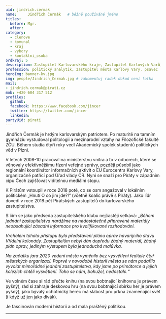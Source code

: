```yaml
---
uid: jindrich.cermak
name:     Jindřich Čermák  	# běžně používáné jméno
titles:
  before: Mgr.
  after:
category:
  - clenove
  - komunal
  - kraj
  - vybory
  - kontaktni_osoba
ordkraj: 5
description: Zastupitel Karlovarského kraje, Zastupitel Karlových Varů, mediální spojka pro Karlovarský Kraj
profession: politický analytik, zastupitel města Karlovy Vary, psavec
heroImg: banner-kv.jpg
img: people/Jindrich_Cermak.jpg # zakomentuj radek dokud není fotka
mail:
- jindrich.cermak@pirati.cz
mob: +420 604 317 512
profiles:
  github:
  facebook: https://www.facebook.com/jincer
  twitter: https://twitter.com/jincer
  linkedin:
partyUid: pirati
---
```


Jindřich Čermák je hrdým karlovarským patriotem. Po maturitě na tamním gymnáziu vystudoval politologii a mezinárodní vztahy na Filozofické fakultě ZČU. Během studia čtyři roky vedl Akademický spolek studentů politických věd v Plzni.

V letech 2008-10 pracoval na ministerstvu vnitra a to v odborech, které se věnovaly efektivnějšímu řízení veřejné správy, později působil jako regionální koordinátor informačních aktivit o EU Eurocentra Karlovy Vary, organizačně patřící pod Úřad vlády ČR. Nyní se snaží pro Piráty v západním cípu Čech zajišťovat viditelnou mediální stopu.

K Pirátům vstoupil v roce 2018 poté, co se osm angažoval v lokálním politickém „Hnutí O co jim jde?!“ (včetně koalic právě s Piráty). Jako lídr dovedl v roce 2018 pět Pirátských zastupitelů do karlovarského zastupitelstva.

S čím se jako předseda zastupitelského klubu nejčastěji setkává: *„Během jednání zastupitelstva narážíme na nedostatečně připravené materiály neobsahující zásadní informace pro kvalifikované rozhodování.*

*Vrcholem tohoto přístupu bylo představení plánu oprav havarijního stavu Vřídelní kolonády. Zastupitelům nebyl dán dopředu žádný materiál, žádný plán oprav, jediným výstupem byla jednoduchá malůvka.*

*Na začátku jara 2020 vedení města vyměnilo bez vysvětlení ředitele čtyř městských organizací. Poprvé v novodobé historii města se nám podařilo vyvolat mimořádné jednání zastupitelstva, kdy jsme po primátorce a jejich kolezích chtěli vysvětlení. Toho se nám, bohužel, nedostalo.“*

Ve volném čase si rád přečte knihu (na svou bobtnající knihovnu je právem pyšný), rád si zahraje deskovou hru (na svou bobtnající sbírku her je právem pyšný), jako bývalý ochotnický herec má slabost pro prkna znamenající svět (i když už jen jako divák).

Je fascinován moderní historií a od mala praštěný politikou.

---
